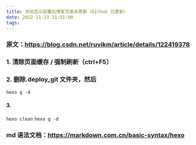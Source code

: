 ```yaml
---
title: 本地显示部署后博客页面未更新（Github 已更新）
date: 2022-11-23 21:51:00
tags:
---
```

### 原文：https://blog.csdn.net/ruvikm/article/details/122419378

### 1. 清除页面缓存 / 强制刷新（ctrl+F5）
### 2. 删除.deploy_git 文件夹，然后
`hexo g -d`
#### 3.
 `hexo clean`
 `hexo g -d`
### md 语法文档：https://markdown.com.cn/basic-syntax/hexo
